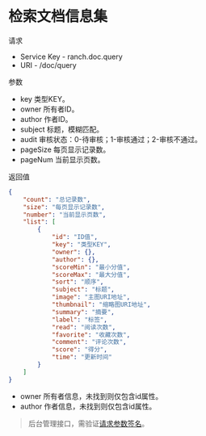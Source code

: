 # 检索文档信息集

请求
- Service Key - ranch.doc.query
- URI - /doc/query

参数
- key 类型KEY。
- owner 所有者ID。
- author 作者ID。
- subject 标题，模糊匹配。
- audit 审核状态：0-待审核；1-审核通过；2-审核不通过。
- pageSize 每页显示记录数。
- pageNum 当前显示页数。

返回值
```json
{
    "count": "总记录数",
    "size": "每页显示记录数",
    "number": "当前显示页数",
    "list": [
        {
            "id": "ID值",
            "key": "类型KEY",
            "owner": {},
            "author": {},
            "scoreMin": "最小分值",
            "scoreMax": "最大分值",
            "sort": "顺序",
            "subject": "标题",
            "image": "主图URI地址",
            "thumbnail": "缩略图URI地址",
            "summary": "摘要",
            "label": "标签",
            "read": "阅读次数",
            "favorite": "收藏次数",
            "comment": "评论次数",
            "score": "得分",
            "time": "更新时间"
        }
    ]
}
```

- owner 所有者信息，未找到则仅包含id属性。
- author 作者信息，未找到则仅包含id属性。

> 后台管理接口，需验证[请求参数签名](https://github.com/heisedebaise/tephra/blob/master/tephra-ctrl/doc/sign.md)。

